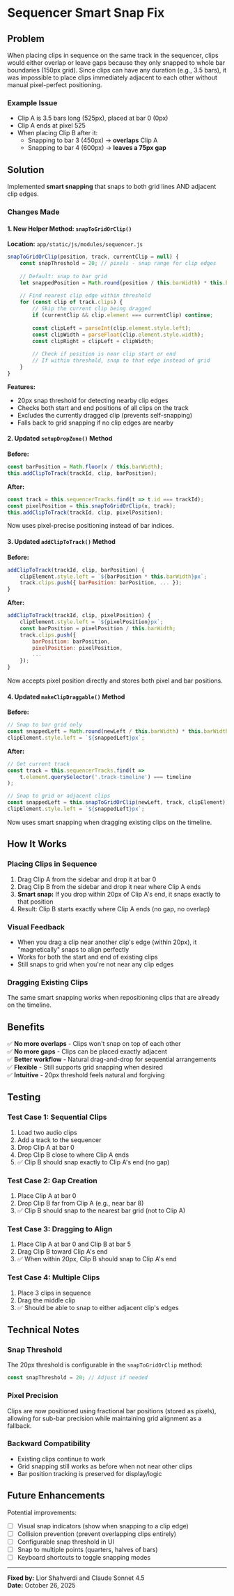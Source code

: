 # Sequencer Smart Snap Fix

## Problem
When placing clips in sequence on the same track in the sequencer, clips would either overlap or leave gaps because they only snapped to whole bar boundaries (150px grid). Since clips can have any duration (e.g., 3.5 bars), it was impossible to place clips immediately adjacent to each other without manual pixel-perfect positioning.

### Example Issue
- Clip A is 3.5 bars long (525px), placed at bar 0 (0px)
- Clip A ends at pixel 525
- When placing Clip B after it:
  - Snapping to bar 3 (450px) → **overlaps** Clip A
  - Snapping to bar 4 (600px) → **leaves a 75px gap**

## Solution
Implemented **smart snapping** that snaps to both grid lines AND adjacent clip edges.

### Changes Made

#### 1. New Helper Method: `snapToGridOrClip()`
**Location:** `app/static/js/modules/sequencer.js`

```javascript
snapToGridOrClip(position, track, currentClip = null) {
    const snapThreshold = 20; // pixels - snap range for clip edges
    
    // Default: snap to bar grid
    let snappedPosition = Math.round(position / this.barWidth) * this.barWidth;
    
    // Find nearest clip edge within threshold
    for (const clip of track.clips) {
        // Skip the current clip being dragged
        if (currentClip && clip.element === currentClip) continue;
        
        const clipLeft = parseInt(clip.element.style.left);
        const clipWidth = parseFloat(clip.element.style.width);
        const clipRight = clipLeft + clipWidth;
        
        // Check if position is near clip start or end
        // If within threshold, snap to that edge instead of grid
    }
}
```

**Features:**
- 20px snap threshold for detecting nearby clip edges
- Checks both start and end positions of all clips on the track
- Excludes the currently dragged clip (prevents self-snapping)
- Falls back to grid snapping if no clip edges are nearby

#### 2. Updated `setupDropZone()` Method
**Before:**
```javascript
const barPosition = Math.floor(x / this.barWidth);
this.addClipToTrack(trackId, clip, barPosition);
```

**After:**
```javascript
const track = this.sequencerTracks.find(t => t.id === trackId);
const pixelPosition = this.snapToGridOrClip(x, track);
this.addClipToTrack(trackId, clip, pixelPosition);
```

Now uses pixel-precise positioning instead of bar indices.

#### 3. Updated `addClipToTrack()` Method
**Before:**
```javascript
addClipToTrack(trackId, clip, barPosition) {
    clipElement.style.left = `${barPosition * this.barWidth}px`;
    track.clips.push({ barPosition: barPosition, ... });
}
```

**After:**
```javascript
addClipToTrack(trackId, clip, pixelPosition) {
    clipElement.style.left = `${pixelPosition}px`;
    const barPosition = pixelPosition / this.barWidth;
    track.clips.push({ 
        barPosition: barPosition, 
        pixelPosition: pixelPosition,
        ...
    });
}
```

Now accepts pixel position directly and stores both pixel and bar positions.

#### 4. Updated `makeClipDraggable()` Method
**Before:**
```javascript
// Snap to bar grid only
const snappedLeft = Math.round(newLeft / this.barWidth) * this.barWidth;
clipElement.style.left = `${snappedLeft}px`;
```

**After:**
```javascript
// Get current track
const track = this.sequencerTracks.find(t => 
    t.element.querySelector('.track-timeline') === timeline
);

// Snap to grid or adjacent clips
const snappedLeft = this.snapToGridOrClip(newLeft, track, clipElement);
clipElement.style.left = `${snappedLeft}px`;
```

Now uses smart snapping when dragging existing clips on the timeline.

## How It Works

### Placing Clips in Sequence
1. Drag Clip A from the sidebar and drop it at bar 0
2. Drag Clip B from the sidebar and drop it near where Clip A ends
3. **Smart snap:** If you drop within 20px of Clip A's end, it snaps exactly to that position
4. Result: Clip B starts exactly where Clip A ends (no gap, no overlap)

### Visual Feedback
- When you drag a clip near another clip's edge (within 20px), it "magnetically" snaps to align perfectly
- Works for both the start and end of existing clips
- Still snaps to grid when you're not near any clip edges

### Dragging Existing Clips
The same smart snapping works when repositioning clips that are already on the timeline.

## Benefits

✅ **No more overlaps** - Clips won't snap on top of each other  
✅ **No more gaps** - Clips can be placed exactly adjacent  
✅ **Better workflow** - Natural drag-and-drop for sequential arrangements  
✅ **Flexible** - Still supports grid snapping when desired  
✅ **Intuitive** - 20px threshold feels natural and forgiving  

## Testing

### Test Case 1: Sequential Clips
1. Load two audio clips
2. Add a track to the sequencer
3. Drop Clip A at bar 0
4. Drop Clip B close to where Clip A ends
5. ✅ Clip B should snap exactly to Clip A's end (no gap)

### Test Case 2: Gap Creation
1. Place Clip A at bar 0
2. Drop Clip B far from Clip A (e.g., near bar 8)
3. ✅ Clip B should snap to the nearest bar grid (not to Clip A)

### Test Case 3: Dragging to Align
1. Place Clip A at bar 0 and Clip B at bar 5
2. Drag Clip B toward Clip A's end
3. ✅ When within 20px, Clip B should snap to Clip A's end

### Test Case 4: Multiple Clips
1. Place 3 clips in sequence
2. Drag the middle clip
3. ✅ Should be able to snap to either adjacent clip's edges

## Technical Notes

### Snap Threshold
The 20px threshold is configurable in the `snapToGridOrClip` method:
```javascript
const snapThreshold = 20; // Adjust if needed
```

### Pixel Precision
Clips are now positioned using fractional bar positions (stored as pixels), allowing for sub-bar precision while maintaining grid alignment as a fallback.

### Backward Compatibility
- Existing clips continue to work
- Grid snapping still works as before when not near other clips
- Bar position tracking is preserved for display/logic

## Future Enhancements

Potential improvements:
- [ ] Visual snap indicators (show when snapping to a clip edge)
- [ ] Collision prevention (prevent overlapping clips entirely)
- [ ] Configurable snap threshold in UI
- [ ] Snap to multiple points (quarters, halves of bars)
- [ ] Keyboard shortcuts to toggle snapping modes

---

**Fixed by:** Lior Shahverdi and Claude Sonnet 4.5  
**Date:** October 26, 2025
